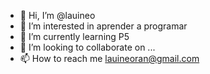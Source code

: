 - 👋 Hi, I’m @lauineo
- 👀 I’m interested in aprender a programar
- 🌱 I’m currently learning P5
- 💞️ I’m looking to collaborate on ...
- 📫 How to reach me lauineoran@gmail.com

<!---
lauineo/lauineo is a ✨ special ✨ repository because its `README.md` (this file) appears on your GitHub profile.
You can click the Preview link to take a look at your changes.
--->
